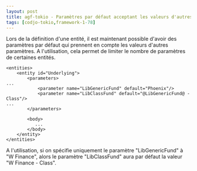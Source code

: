 ```yaml
---
layout: post
title: agf-tokio - Paramètres par défaut acceptant les valeurs d'autres paramètres
tags: [codjo-tokio,framework-1-78]
---
```

Lors de la définition d'une entité, il est maintenant possible d'avoir des paramètres par défaut qui prennent en compte les valeurs d'autres paramètres. A l'utilisation, cela permet de limiter le nombre de paramètres de certaines entités.

```xml|title=Exemple de définition d'entité
<entities>
    <entity id="Underlying">
        <parameters>
...
            <parameter name="LibGenericFund" default="Phoenix"/>
            <parameter name="LibClassFund" default="@LibGenericFund@ - Class"/>
...
        </parameters>
        
        <body>
           ...
        </body>
    </entity>
</entities>
```

A l'utilisation, si on spécifie uniquement le paramètre "LibGenericFund" à "W Finance", alors le paramètre "LibClassFund" aura par défaut la valeur "W Finance - Class".